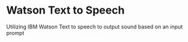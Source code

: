 # Watson Text to Speech
Utilizing IBM Watson Text to speech to output sound based on an input prompt 
